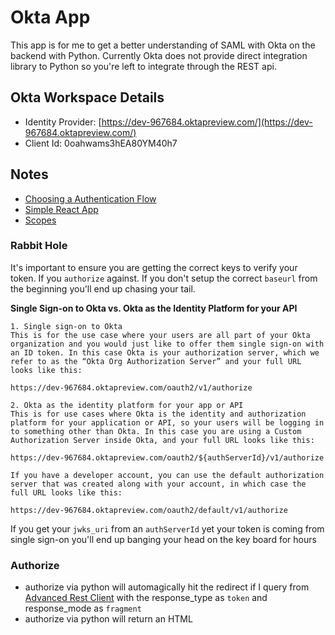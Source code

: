 # Okta App

This app is for me to get a better understanding of SAML with Okta on the backend with Python. Currently
Okta does not provide direct integration library to Python so you're left to integrate through the REST
api.

## Okta Workspace Details

* Identity Provider: [https://dev-967684.oktapreview.com/](https://dev-967684.oktapreview.com/)
* Client Id: 0oahwams3hEA80YM40h7

## Notes

* [Choosing a Authentication Flow](https://developer.okta.com/authentication-guide/auth-overview/#choosing-an-oauth-20-flow)
* [Simple React App](https://medium.com/@to_pe/how-to-add-react-to-a-simple-html-file-a11511c0235f)
* [Scopes](https://developer.okta.com/docs/api/resources/oidc#access-token-scopes-and-claims)

### Rabbit Hole

It's important to ensure you are getting the correct keys to verify your token. If you `authorize`
against. If you don't setup the correct `baseurl` from the beginning you'll end up chasing your tail.

**Single Sign-on to Okta vs. Okta as the Identity Platform for your API**

```
1. Single sign-on to Okta
This is for the use case where your users are all part of your Okta organization and you would just like to offer them single sign-on with an ID token. In this case Okta is your authorization server, which we refer to as the “Okta Org Authorization Server” and your full URL looks like this:

https://dev-967684.oktapreview.com/oauth2/v1/authorize

2. Okta as the identity platform for your app or API
This is for use cases where Okta is the identity and authorization platform for your application or API, so your users will be logging in to something other than Okta. In this case you are using a Custom Authorization Server inside Okta, and your full URL looks like this:

https://dev-967684.oktapreview.com/oauth2/${authServerId}/v1/authorize

If you have a developer account, you can use the default authorization server that was created along with your account, in which case the full URL looks like this:

https://dev-967684.oktapreview.com/oauth2/default/v1/authorize
```

If you get your `jwks_uri` from an `authServerId` yet your token is coming from single sign-on you'll end up banging your head
on the key board for hours

### Authorize

* authorize via python will automagically hit the redirect if I query from [Advanced Rest Client](https://chrome.google.com/webstore/detail/advanced-rest-client/hgmloofddffdnphfgcellkdfbfbjeloo?hl=en-US)
with the response_type as `token` and response_mode as `fragment`
* authorize via python will return an HTML